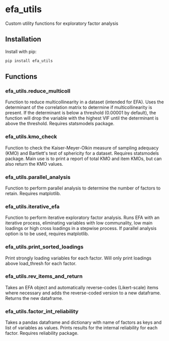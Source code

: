 # efa_utils
Custom utility functions for exploratory factor analysis

## Installation
Install with pip:
```bash
pip install efa_utils
```

## Functions
### efa_utils.reduce_multicoll
Function to reduce multicollinearity in a dataset (intended for EFA). Uses the determinant of the correlation matrix to determine if multicollinearity is present. If the determinant is below a threshold (0.00001 by default), the function will drop the variable with the highest VIF until the determinant is above the threshold. Requires statsmodels package.
### efa_utils.kmo_check
Function to check the Kaiser-Meyer-Olkin measure of sampling adequacy (KMO) and Bartlett's test of sphericity for a dataset. Requires statsmodels package. Main use is to print a report of total KMO and item KMOs, but can also return the KMO values.

### efa_utils.parallel_analysis
Function to perform parallel analysis to determine the number of factors to retain. Requires matplotlib.

### efa_utils.iterative_efa
Function to perform iterative exploratory factor analysis. Runs EFA with an iterative process, eliminating variables with low communality, low main loadings or high cross loadings in a stepwise process. If parallel analysis option is to be used, requires matplotlib.

### efa_utils.print_sorted_loadings
Print strongly loading variables for each factor. Will only print loadings above load_thresh for each factor.

### efa_utils.rev_items_and_return
Takes an EFA object and automatically reverse-codes (Likert-scale) items where necessary and adds the reverse-coded version to a new dataframe. Returns the new dataframe.

### efa_utils.factor_int_reliability
Takes a pandas dataframe and dictionary with name of factors as keys and list of variables as values. Prints results for the internal reliability for each factor. Requires reliability package.
